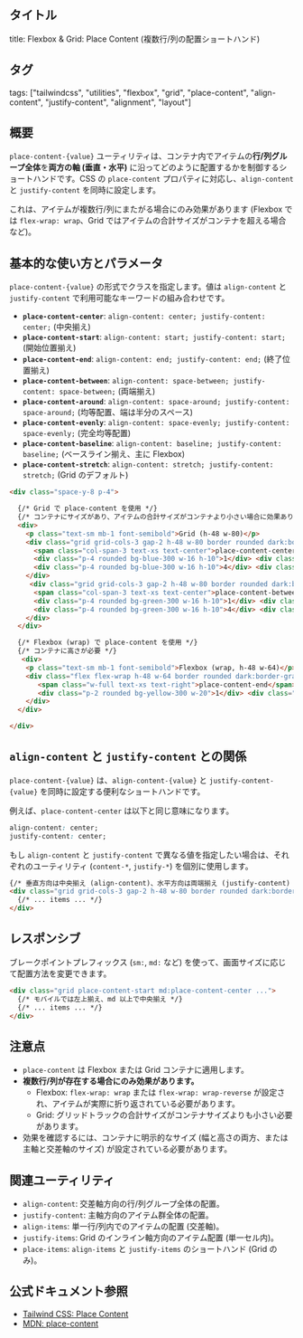 ## タイトル
title: Flexbox & Grid: Place Content (複数行/列の配置ショートハンド)

## タグ
tags: ["tailwindcss", "utilities", "flexbox", "grid", "place-content", "align-content", "justify-content", "alignment", "layout"]

## 概要
`place-content-{value}` ユーティリティは、コンテナ内でアイテムの**行/列グループ全体**を**両方の軸 (垂直・水平)** に沿ってどのように配置するかを制御するショートハンドです。CSS の `place-content` プロパティに対応し、`align-content` と `justify-content` を同時に設定します。

これは、アイテムが複数行/列にまたがる場合にのみ効果があります (Flexbox では `flex-wrap: wrap`、Grid ではアイテムの合計サイズがコンテナを超える場合など)。

## 基本的な使い方とパラメータ

`place-content-{value}` の形式でクラスを指定します。値は `align-content` と `justify-content` で利用可能なキーワードの組み合わせです。

*   **`place-content-center`**: `align-content: center; justify-content: center;` (中央揃え)
*   **`place-content-start`**: `align-content: start; justify-content: start;` (開始位置揃え)
*   **`place-content-end`**: `align-content: end; justify-content: end;` (終了位置揃え)
*   **`place-content-between`**: `align-content: space-between; justify-content: space-between;` (両端揃え)
*   **`place-content-around`**: `align-content: space-around; justify-content: space-around;` (均等配置、端は半分のスペース)
*   **`place-content-evenly`**: `align-content: space-evenly; justify-content: space-evenly;` (完全均等配置)
*   **`place-content-baseline`**: `align-content: baseline; justify-content: baseline;` (ベースライン揃え、主に Flexbox)
*   **`place-content-stretch`**: `align-content: stretch; justify-content: stretch;` (Grid のデフォルト)

```html
<div class="space-y-8 p-4">

  {/* Grid で place-content を使用 */}
  {/* コンテナにサイズがあり、アイテムの合計サイズがコンテナより小さい場合に効果あり */}
  <div>
    <p class="text-sm mb-1 font-semibold">Grid (h-48 w-80)</p>
    <div class="grid grid-cols-3 gap-2 h-48 w-80 border rounded dark:border-gray-700 bg-gray-100 dark:bg-gray-800 p-2 place-content-center mb-4">
      <span class="col-span-3 text-xs text-center">place-content-center</span>
      <div class="p-4 rounded bg-blue-300 w-16 h-10">1</div> <div class="p-4 rounded bg-blue-400 w-16 h-10">2</div> <div class="p-4 rounded bg-blue-500 w-16 h-10">3</div>
      <div class="p-4 rounded bg-blue-300 w-16 h-10">4</div> <div class="p-4 rounded bg-blue-400 w-16 h-10">5</div>
    </div>
     <div class="grid grid-cols-3 gap-2 h-48 w-80 border rounded dark:border-gray-700 bg-gray-100 dark:bg-gray-800 p-2 place-content-between">
      <span class="col-span-3 text-xs text-center">place-content-between</span>
      <div class="p-4 rounded bg-green-300 w-16 h-10">1</div> <div class="p-4 rounded bg-green-400 w-16 h-10">2</div> <div class="p-4 rounded bg-green-500 w-16 h-10">3</div>
      <div class="p-4 rounded bg-green-300 w-16 h-10">4</div> <div class="p-4 rounded bg-green-400 w-16 h-10">5</div>
    </div>
  </div>

  {/* Flexbox (wrap) で place-content を使用 */}
  {/* コンテナに高さが必要 */}
   <div>
    <p class="text-sm mb-1 font-semibold">Flexbox (wrap, h-48 w-64)</p>
    <div class="flex flex-wrap h-48 w-64 border rounded dark:border-gray-700 bg-gray-100 dark:bg-gray-800 p-1 gap-2 place-content-end">
       <span class="w-full text-xs text-right">place-content-end</span>
       <div class="p-2 rounded bg-yellow-300 w-20">1</div> <div class="p-2 rounded bg-yellow-400 w-20">2</div> <div class="p-2 rounded bg-yellow-500 w-20">3</div> <div class="p-2 rounded bg-yellow-600 w-20">4</div>
    </div>
  </div>

</div>
```

## `align-content` と `justify-content` との関係

`place-content-{value}` は、`align-content-{value}` と `justify-content-{value}` を同時に設定する便利なショートハンドです。

例えば、`place-content-center` は以下と同じ意味になります。
```css
align-content: center;
justify-content: center;
```

もし `align-content` と `justify-content` で異なる値を指定したい場合は、それぞれのユーティリティ (`content-*`, `justify-*`) を個別に使用します。

```html
{/* 垂直方向は中央揃え (align-content)、水平方向は両端揃え (justify-content) */}
<div class="grid grid-cols-3 gap-2 h-48 w-80 border rounded dark:border-gray-700 bg-gray-100 dark:bg-gray-800 p-2 content-center justify-between">
  {/* ... items ... */}
</div>
```

## レスポンシブ

ブレークポイントプレフィックス (`sm:`, `md:` など) を使って、画面サイズに応じて配置方法を変更できます。

```html
<div class="grid place-content-start md:place-content-center ...">
  {/* モバイルでは左上揃え、md 以上で中央揃え */}
  {/* ... items ... */}
</div>
```

## 注意点

*   `place-content` は Flexbox または Grid コンテナに適用します。
*   **複数行/列が存在する場合にのみ効果があります。**
    *   Flexbox: `flex-wrap: wrap` または `flex-wrap: wrap-reverse` が設定され、アイテムが実際に折り返されている必要があります。
    *   Grid: グリッドトラックの合計サイズがコンテナサイズよりも小さい必要があります。
*   効果を確認するには、コンテナに明示的なサイズ (幅と高さの両方、または主軸と交差軸のサイズ) が設定されている必要があります。

## 関連ユーティリティ

*   `align-content`: 交差軸方向の行/列グループ全体の配置。
*   `justify-content`: 主軸方向のアイテム群全体の配置。
*   `align-items`: 単一行/列内でのアイテムの配置 (交差軸)。
*   `justify-items`: Grid のインライン軸方向のアイテム配置 (単一セル内)。
*   `place-items`: `align-items` と `justify-items` のショートハンド (Grid のみ)。

## 公式ドキュメント参照
*   [Tailwind CSS: Place Content](https://tailwindcss.com/docs/place-content)
*   [MDN: place-content](https://developer.mozilla.org/en-US/docs/Web/CSS/place-content)